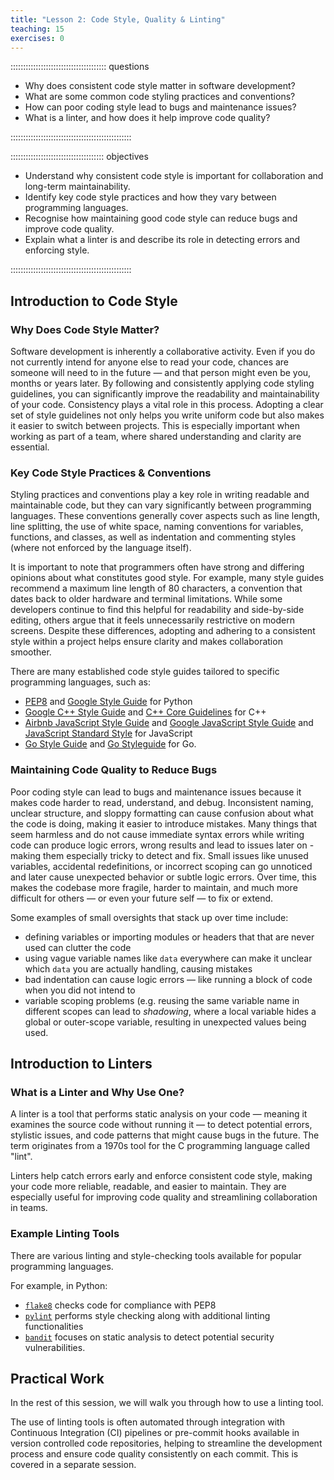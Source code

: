 ```yaml
---
title: "Lesson 2: Code Style, Quality & Linting"
teaching: 15
exercises: 0
---
```


:::::::::::::::::::::::::::::::::::::: questions 

- Why does consistent code style matter in software development?
- What are some common code styling practices and conventions?
- How can poor coding style lead to bugs and maintenance issues?
- What is a linter, and how does it help improve code quality?

::::::::::::::::::::::::::::::::::::::::::::::::

::::::::::::::::::::::::::::::::::::: objectives

- Understand why consistent code style is important for collaboration and long-term maintainability.
- Identify key code style practices and how they vary between programming languages.
- Recognise how maintaining good code style can reduce bugs and improve code quality.
- Explain what a linter is and describe its role in detecting errors and enforcing style.

::::::::::::::::::::::::::::::::::::::::::::::::

## Introduction to Code Style

### Why Does Code Style Matter?

Software development is inherently a collaborative activity. Even if you do not currently intend for anyone else to read your code, chances are someone will need to in the future — and that person might even be you, months or years later. By following and consistently applying code styling guidelines, you can significantly improve the readability and maintainability of your code. Consistency plays a vital role in this process. Adopting a clear set of style guidelines not only helps you write uniform code but also makes it easier to switch between projects. This is especially important when working as part of a team, where shared understanding and clarity are essential.

### Key Code Style Practices & Conventions

Styling practices and conventions play a key role in writing readable and maintainable code, but they can vary significantly between programming languages. These conventions generally cover aspects such as line length, line splitting, the use of white space, naming conventions for variables, functions, and classes, as well as indentation and commenting styles (where not enforced by the language itself).

It is important to note that programmers often have strong and differing opinions about what constitutes good style. For example, many style guides recommend a maximum line length of 80 characters, a convention that dates back to older hardware and terminal limitations. While some developers continue to find this helpful for readability and side-by-side editing, others argue that it feels unnecessarily restrictive on modern screens. Despite these differences, adopting and adhering to a consistent style within a project helps ensure clarity and makes collaboration smoother.

There are many established code style guides tailored to specific programming languages, such as:

- [PEP8](https://peps.python.org/pep-0008/) and [Google Style Guide](https://google.github.io/styleguide/pyguide.html) for Python
- [Google C++ Style Guide](https://google.github.io/styleguide/cppguide.html) and [C++ Core Guidelines](https://github.com/isocpp/CppCoreGuidelines) for C++
- [Airbnb JavaScript Style Guide](https://airbnb.io/javascript/) and [Google JavaScript Style Guide](https://google.github.io/styleguide/jsguide.html) and [JavaScript Standard Style](https://standardjs.com/) for JavaScript
- [Go Style Guide](https://google.github.io/styleguide/go/) and [Go Styleguide](https://github.com/bahlo/go-styleguide) for Go.

### Maintaining Code Quality to Reduce Bugs

Poor coding style can lead to bugs and maintenance issues because it makes code harder to read, understand, and debug. Inconsistent naming, unclear structure, and sloppy formatting can cause confusion about what the code is doing, making it easier to introduce mistakes. 
Many things that seem harmless and do not cause immediate syntax errors while writing code can produce logic errors, wrong results and lead to issues later on - making them especially tricky to detect and fix.
Small issues like unused variables, accidental redefinitions, or incorrect scoping can go unnoticed and later cause unexpected behavior or subtle logic errors. Over time, this makes the codebase more fragile, harder to maintain, and much more difficult for others — or even your future self — to fix or extend.

Some examples of small oversights that stack up over time include: 

- defining variables or importing modules or headers that that are never used can clutter the code
- using vague variable names like `data` everywhere can make it unclear which `data` you are actually handling, causing mistakes
- bad indentation can cause logic errors — like running a block of code when you did not intend to
- variable scoping problems (e.g. reusing the same variable name in different scopes can lead to *shadowing*, where a local variable hides a global or outer-scope variable, resulting in unexpected values being used.

## Introduction to Linters

### What is a Linter and Why Use One?

A linter is a tool that performs static analysis on your code — meaning it examines the source code without running it — to detect potential errors, stylistic issues, and code patterns that might cause bugs in the future. The term originates from a 1970s tool for the C programming language called "lint".

Linters help catch errors early and enforce consistent code style, making your code more reliable, readable, and easier to maintain. They are especially useful for improving code quality and streamlining collaboration in teams.

### Example Linting Tools 

There are various linting and style-checking tools available for popular programming languages. 

For example, in Python:

- [`flake8`](https://flake8.pycqa.org/en/latest/) checks code for compliance with PEP8
- [`pylint`](https://pypi.org/project/pylint/) performs style checking along with additional linting functionalities
- [`bandit`](https://bandit.readthedocs.io/en/latest/) focuses on static analysis to detect potential security vulnerabilities.

## Practical Work

In the rest of this session, we will walk you through how to use a linting tool.

The use of linting tools is often automated through integration with Continuous Integration (CI) pipelines or pre-commit hooks available in version controlled code repositories, helping to streamline the development process and ensure code quality consistently on each commit. This is covered in a separate session.
